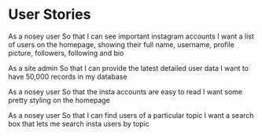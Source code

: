 User Stories
============

As a nosey user
So that I can see important instagram accounts
I want a list of users on the homepage, showing their full name, username, profile picture, followers, following and bio

As a site admin
So that I can provide the latest detailed user data
I want to have 50,000 records in my database

As a nosey user
So that the insta accounts are easy to read
I want some pretty styling on the homepage

As a nosey user
So that I can find users of a particular topic
I want a search box that lets me search insta users by topic